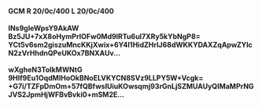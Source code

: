#### GCM R 20/0c/400 L 20/0c/400
**INs9gIeWpsY9AkAW**<br/>**Bz5JU+7xX8oHymPrIOFw0Md9lRTu6uI7XRy5kYbNgP8=**<br/>**YCt5v6sm2giszuMncKKjXwix+6Y4l1HidZHrIJ68dWKKYDAXZqApwZYIcN2zVrHhdnQPeUKOx7BNXAUv...**<br/><br/>
**wXgheN3ToIkMWNtG**<br/>**9HIf9Eu1OqdMlHoOkBNoELVKYCN8SVz9LLPY5W+Vcgk=**<br/>**+G7i/TZFpDmOm+57fQBfwsIUiuKOwsqmj93rGnLjSZMUAUyQIMaMPrNGJVS2JpmHjWFBvBvki0+mSM2E...**